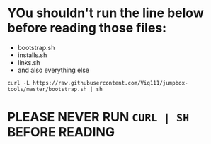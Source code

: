 # YOu shouldn't run the line below before reading those files:

- bootstrap.sh
- installs.sh
- links.sh
- and also everything else

```
curl -L https://raw.githubusercontent.com/Viq111/jumpbox-tools/master/bootstrap.sh | sh
```

# PLEASE NEVER RUN `CURL | SH` BEFORE READING